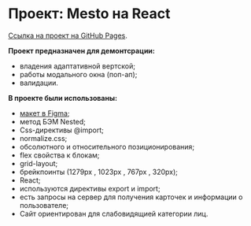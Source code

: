 # Проект: Mesto на React
[Сcылка на проект на GitHub Pages](https://elenakuchueva.github.io/mesto/index.html).  
  
**Проект предназначен для демонтсрации:**  
* владения адаптативной вертской;  
* работы  модального окна (поп-ап);  
* валидации.
  
**В проекте были использованы:**   
* [макет в Figma](https://www.figma.com/file/2cn9N9jSkmxD84oJik7xL7/JavaScript.-Sprint-4?node-id=0%3A1);  
* метод БЭМ Nested;    
* Css-директивы @import;  
* normalize.css;    
* обсолютного и относительного позиционирования;   
* flex свойства к блокам;    
* grid-layout;   
* брейкпоинты (1279px , 1023px , 767px , 320px);  
* React;   
* используются директивы export и import;
* есть запросы на сервер для получения карточек и информации о пользователе;  
* Сайт ориентирован для слабовидящией категории лиц. 
